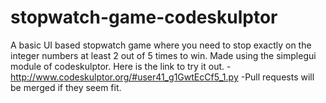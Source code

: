 # stopwatch-game-codeskulptor
A basic UI based stopwatch game where you need to stop exactly on the integer numbers at least 2 out of 5 times to win. Made using the simplegui module of codeskulptor. Here is the link to try it out.
-http://www.codeskulptor.org/#user41_g1GwtEcCf5_1.py
-Pull requests will be merged if they seem fit.
